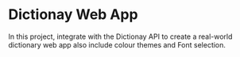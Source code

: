 # Dictionay Web App

In this project, integrate with the Dictionay API to create a real-world dictionary web app  also include colour themes and Font selection.
